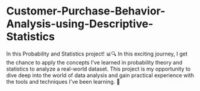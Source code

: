 # Customer-Purchase-Behavior-Analysis-using-Descriptive-Statistics
In this Probability and Statistics project! 📊🔍 In this exciting journey, I get the chance to apply the concepts I've learned in probability theory and statistics to analyze a real-world dataset. This project is my opportunity to dive deep into the world of data analysis and gain practical experience with the tools and techniques I've been learning. 🚀
